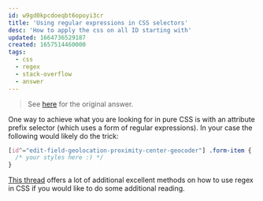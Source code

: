 ```yaml
---
id: w9gd0kpcdoeqbt6opoyi3cr
title: 'Using regular expressions in CSS selectors'
desc: 'How to apply the css on all ID starting with'
updated: 1664736529187
created: 1657514460000
tags:
  - css
  - regex
  - stack-overflow
  - answer
---
```


> See [here](https://stackoverflow.com/a/72932790/6456163) for the original answer.

One way to achieve what you are looking for in pure CSS is with an attribute prefix selector (which uses a form of regular expressions). In your case the following would likely do the trick:

```css
[id^="edit-field-geolocation-proximity-center-geocoder"] .form-item {
  /* your styles here :) */
}
```

[This thread](https://stackoverflow.com/a/8903313/6456163) offers a lot of additional excellent methods on how to use regex in CSS if you would like to do some additional reading.
